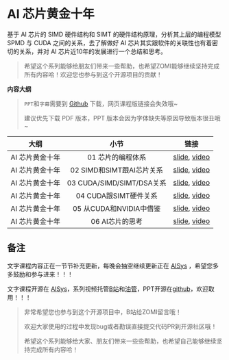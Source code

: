 # AI 芯片黄金十年

基于 AI 芯片的 SIMD 硬件结构和 SIMT 的硬件结构原理，分析其上层的编程模型 SPMD 与 CUDA 之间的关系，去了解做好 AI 芯片其实跟软件的关联性也有着密切的关系，并对 AI 芯片近10年的发展进行一个总结和思考。

> 希望这个系列能够给朋友们带来一些帮助，也希望ZOMI能够继续坚持完成所有内容哈！欢迎您也参与到这个开源项目的贡献！

**内容大纲**

> `PPT`和`字幕`需要到 [Github](https://github.com/chenzomi12/DeepLearningSystem) 下载，网页课程版链接会失效哦~
>
> 建议优先下载 PDF 版本，PPT 版本会因为字体缺失等原因导致版本很丑哦~

| 大纲 | 小节 | 链接|
|:--:|:--:|:--:|
| AI 芯片黄金十年 | 01 芯片的编程体系 | [slide](./01.Introduction.pdf), [video](https://www.bilibili.com/video/BV13u4y197Lw)|
| AI 芯片黄金十年 | 02 SIMD和SIMT跟AI芯片关系 | [slide](./02.SIMT&SIMD.pdf), [video](https://www.bilibili.com/video/BV1Kr4y1d7eW)|
| AI 芯片黄金十年 | 03 CUDA/SIMD/SIMT/DSA关系 | [slide](./03.SPMT.pdf), [video](https://www.bilibili.com/video/BV1WC4y1w79T)|
| AI 芯片黄金十年 | 04 CUDA跟SIMT硬件关系 | [slide](./04.NVSIMT.pdf), [video](https://www.bilibili.com/video/BV16c41117vp)|
| AI 芯片黄金十年 | 05 从CUDA和NVIDIA中借鉴 | [slide](./05.DSA.pdf), [video](https://www.bilibili.com/video/BV1j94y1N7qh)|
| AI 芯片黄金十年 | 06 AI芯片的思考 | [slide](./06.AIChip.pdf), [video](https://www.bilibili.com/video/BV1j94y1N7qh)|

## 备注

文字课程内容正在一节节补充更新，每晚会抽空继续更新正在 [AISys](https://chenzomi12.github.io/) ，希望您多多鼓励和参与进来！！！

文字课程开源在 [AISys](https://chenzomi12.github.io/)，系列视频托管[B站](https://space.bilibili.com/517221395)和[油管](https://www.youtube.com/@ZOMI666/videos)，PPT开源在[github](https://github.com/chenzomi12/DeepLearningSystem)，欢迎取用！！！

> 非常希望您也参与到这个开源项目中，B站给ZOMI留言哦！
>
> 欢迎大家使用的过程中发现bug或者勘误直接提交代码PR到开源社区哦！
>
> 希望这个系列能够给大家、朋友们带来一些些帮助，也希望自己能够继续坚持完成所有内容哈！
